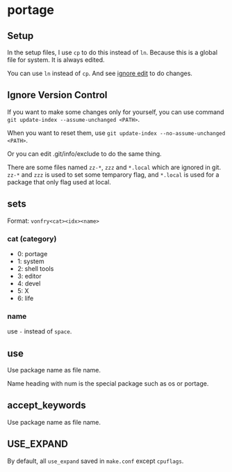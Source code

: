 # portage

## Setup

In the setup files, I use `cp` to do this instead of `ln`. Because this is a global file for system. It is always
edited.

You can use `ln` instead of `cp`. And see [ignore edit](#ignore-version-control) to do changes.

## Ignore Version Control

If you want to make some changes only for yourself, you can use command `git update-index --assume-unchanged <PATH>`.

When you want to reset them, use `git update-index --no-assume-unchanged <PATH>`.

Or you can edit .git/info/exclude to do the same thing.

There are some files named `zz-*`, `zzz` and `*.local` which are ignored in git. `zz-*` and `zzz` is used to set some
temparory flag, and `*.local` is used for a package that only flag used at local.

## sets

Format: `vonfry<cat><idx><name>`

### cat (category)

- 0: portage
- 1: system
- 2: shell tools
- 3: editor
- 4: devel
- 5: X
- 6: life

### name

use `-` instead of `space`.

## use

Use package name as file name.

Name heading with num is the special package such as os or portage.

## accept_keywords

Use package name as file name.

## USE_EXPAND

By default, all `use_expand` saved in `make.conf` except `cpuflags`.
